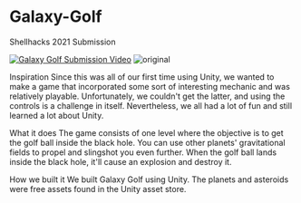 # Galaxy-Golf
Shellhacks 2021 Submission

[![Galaxy Golf Submission Video](https://img.youtube.com/vi/MNI7eNod0U0/0.jpg)](https://www.youtube.com/watch?v=MNI7eNod0U0) ![original](https://user-images.githubusercontent.com/78010942/163076858-185127a0-f19f-4250-880c-0f7de367d49f.png)


Inspiration
Since this was all of our first time using Unity, we wanted to make a game that incorporated some sort of interesting mechanic and was relatively playable. Unfortunately, we couldn't get the latter, and using the controls is a challenge in itself. Nevertheless, we all had a lot of fun and still learned a lot about Unity.

What it does
The game consists of one level where the objective is to get the golf ball inside the black hole. You can use other planets' gravitational fields to propel and slingshot you even further. When the golf ball lands inside the black hole, it'll cause an explosion and destroy it.

How we built it
We built Galaxy Golf using Unity. The planets and asteroids were free assets found in the Unity asset store.
